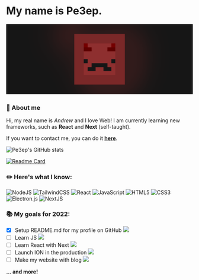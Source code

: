 # My name is Pe3ep.
![Banner](https://github.com/pe3ep/pe3ep/blob/main/git/assets/banner.png)
### :briefcase: About me
Hi, my real name is _Andrew_ and I love Web! I am currently learning new frameworks, such as **React** and **Next** (self-taught).

If you want to contact me, you can do it **[here](https://ayo.so/pe3ep)**.

![Pe3ep's GitHub stats](https://github-readme-stats.vercel.app/api?username=Pe3ep&show_icons=true&theme=react)

[![Readme Card](https://github-readme-stats.vercel.app/api/pin/?username=Pe3ep&repo=ion-app&theme=react)](https://github.com/pe3ep/ion-app)

### :pencil2: Here's what I know:
![NodeJS](https://img.shields.io/badge/node.js-6DA55F?style=for-the-badge&logo=node.js&logoColor=white)
![TailwindCSS](https://img.shields.io/badge/tailwindcss-%2338B2AC.svg?style=for-the-badge&logo=tailwind-css&logoColor=white)
![React](https://img.shields.io/badge/react-%2320232a.svg?style=for-the-badge&logo=react&logoColor=%2361DAFB)
![JavaScript](https://img.shields.io/badge/javascript-%23323330.svg?style=for-the-badge&logo=javascript&logoColor=%23F7DF1E)
![HTML5](https://img.shields.io/badge/html5-%23E34F26.svg?style=for-the-badge&logo=html5&logoColor=white)
![CSS3](https://img.shields.io/badge/css3-%231572B6.svg?style=for-the-badge&logo=css3&logoColor=white)
![Electron.js](https://img.shields.io/badge/Electron-191970?style=for-the-badge&logo=Electron&logoColor=white)
![NextJS](https://img.shields.io/badge/next.js-000000?style=for-the-badge&logo=nextdotjs&logoColor=white)

### :books: My goals for 2022:
- [x] Setup README.md for my profile on GitHub ![](https://us-central1-progress-markdown.cloudfunctions.net/progress/100)
- [ ] Learn JS ![](https://us-central1-progress-markdown.cloudfunctions.net/progress/70)
- [ ] Learn React with Next ![](https://us-central1-progress-markdown.cloudfunctions.net/progress/23)
- [ ] Launch ION in the production ![](https://us-central1-progress-markdown.cloudfunctions.net/progress/47)
- [ ] Make my website with blog ![](https://us-central1-progress-markdown.cloudfunctions.net/progress/0) 

**... and more!**
